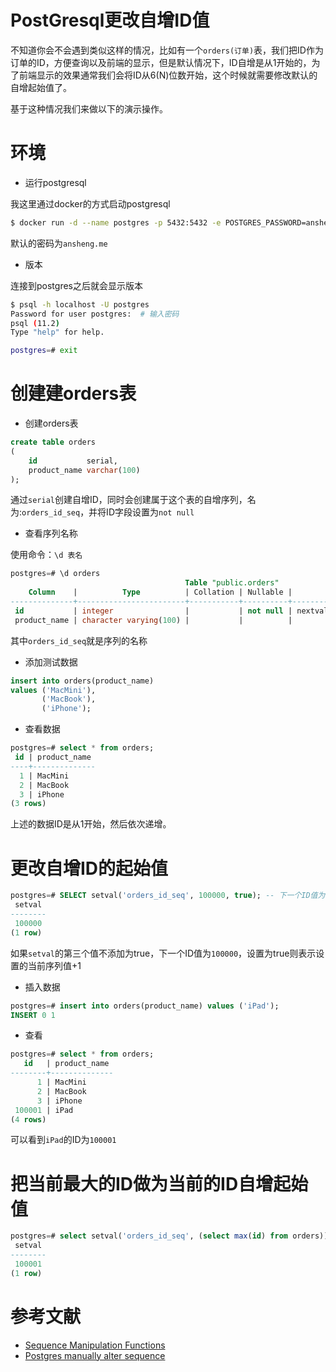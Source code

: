 # PostGresql更改自增ID值

不知道你会不会遇到类似这样的情况，比如有一个`orders(订单)`表，我们把ID作为订单的ID，方便查询以及前端的显示，但是默认情况下，ID自增是从1开始的，为了前端显示的效果通常我们会将ID从6(N)位数开始，这个时候就需要修改默认的自增起始值了。

基于这种情况我们来做以下的演示操作。

# 环境

- 运行postgresql

我这里通过docker的方式启动postgresql

```bash
$ docker run -d --name postgres -p 5432:5432 -e POSTGRES_PASSWORD=ansheng.me postgres
```

默认的密码为`ansheng.me`

- 版本

连接到postgres之后就会显示版本

```bash
$ psql -h localhost -U postgres
Password for user postgres:  # 输入密码
psql (11.2)
Type "help" for help.

postgres=# exit
```

# 创建建orders表

- 创建orders表

```sql
create table orders
(
    id           serial,
    product_name varchar(100)
);
```

通过`serial`创建自增ID，同时会创建属于这个表的自增序列，名为:`orders_id_seq`，并将ID字段设置为`not null`

- 查看序列名称

使用命令：`\d 表名`

```sql
postgres=# \d orders
                                       Table "public.orders"
    Column    |          Type          | Collation | Nullable |              Default
--------------+------------------------+-----------+----------+------------------------------------
 id           | integer                |           | not null | nextval('orders_id_seq'::regclass)
 product_name | character varying(100) |           |          |
```

其中`orders_id_seq`就是序列的名称

- 添加测试数据

```sql
insert into orders(product_name)
values ('MacMini'),
       ('MacBook'),
       ('iPhone');
```

- 查看数据

```sql
postgres=# select * from orders;
 id | product_name
----+--------------
  1 | MacMini
  2 | MacBook
  3 | iPhone
(3 rows)
```

上述的数据ID是从1开始，然后依次递增。

# 更改自增ID的起始值

```sql
postgres=# SELECT setval('orders_id_seq', 100000, true); -- 下一个ID值为100001
 setval
--------
 100000
(1 row)
```

如果`setval`的第三个值不添加为true，下一个ID值为`100000`，设置为true则表示设置的当前序列值+1

- 插入数据

```sql
postgres=# insert into orders(product_name) values ('iPad');
INSERT 0 1
```

- 查看

```sql
postgres=# select * from orders;
   id   | product_name
--------+--------------
      1 | MacMini
      2 | MacBook
      3 | iPhone
 100001 | iPad
(4 rows)
```

可以看到`iPad`的ID为`100001`

# 把当前最大的ID做为当前的ID自增起始值

```sql
postgres=# select setval('orders_id_seq', (select max(id) from orders));
 setval
--------
 100001
(1 row)
```

# 参考文献

- [Sequence Manipulation Functions](https://www.postgresql.org/docs/11/functions-sequence.html)
- [Postgres manually alter sequence](https://stackoverflow.com/questions/8745051/postgres-manually-alter-sequence)